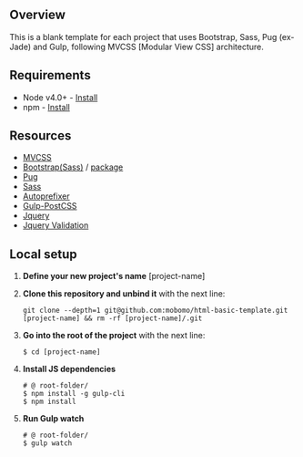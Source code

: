 ## Overview
This is a blank template for each project that uses Bootstrap, Sass, Pug (ex-Jade) and Gulp, following MVCSS [Modular View CSS] architecture.


## Requirements

* Node v4.0+ - [Install](https://nodejs.org/en/download/)
* npm - [Install](https://docs.npmjs.com/getting-started/installing-node)


## Resources

- [MVCSS](http://mvcss.io/)
- [Bootstrap(Sass)](http://getbootstrap.com/css/#sass) / [package](https://www.npmjs.com/package/bootstrap-sass)
- [Pug](https://www.npmjs.com/package/gulp-pug)
- [Sass](https://www.npmjs.com/package/gulp-sass)
- [Autoprefixer](https://www.npmjs.com/package/autoprefixer)
- [Gulp-PostCSS](https://www.npmjs.com/package/gulp-postcss)
- [Jquery](http://api.jquery.com/)
- [Jquery Validation](https://jqueryvalidation.org/documentation/)

## Local setup

1. **Define your new project's name**
	[project-name]

2. **Clone this repository and unbind it** with the next line:
	```shell
	git clone --depth=1 git@github.com:mobomo/html-basic-template.git [project-name] && rm -rf [project-name]/.git
	```

2. **Go into the root of the project** with the next line:
	```shell
	$ cd [project-name]
	```

3. **Install JS dependencies**
	```shell
	# @ root-folder/
	$ npm install -g gulp-cli
	$ npm install
	```

4. **Run Gulp watch**
	```shell
	# @ root-folder/
	$ gulp watch
	```
